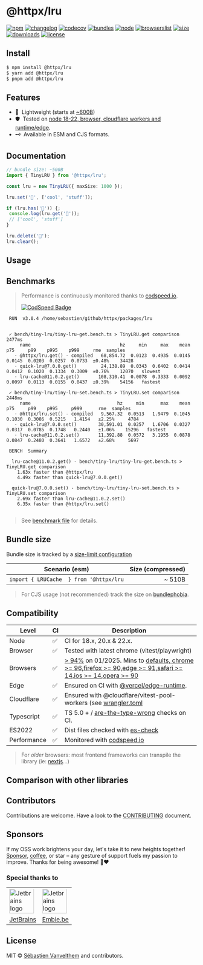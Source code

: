 # @httpx/lru

[![npm](https://img.shields.io/npm/v/@httpx/lru?style=for-the-badge&label=Npm&labelColor=444&color=informational)](https://www.npmjs.com/package/@httpx/lru)
[![changelog](https://img.shields.io/static/v1?label=&message=changelog&logo=github&style=for-the-badge&labelColor=444&color=informational)](https://github.com/belgattitude/httpx/blob/main/packages/lru/CHANGELOG.md)
[![codecov](https://img.shields.io/codecov/c/github/belgattitude/httpx?logo=codecov&label=Unit&flag=httpx-lru-unit&style=for-the-badge&labelColor=444)](https://app.codecov.io/gh/belgattitude/httpx/tree/main/packages%2Flru)
[![bundles](https://img.shields.io/static/v1?label=&message=cjs|esm@treeshake&logo=webpack&style=for-the-badge&labelColor=444&color=informational)](https://github.com/belgattitude/httpx/blob/main/packages/lru/.size-limit.cjs)
[![node](https://img.shields.io/static/v1?label=Node&message=18%2b&logo=node.js&style=for-the-badge&labelColor=444&color=informational)](#compatibility)
[![browserslist](https://img.shields.io/static/v1?label=Browser&message=%3E96%25&logo=googlechrome&style=for-the-badge&labelColor=444&color=informational)](#compatibility)
[![size](https://img.shields.io/bundlephobia/minzip/@httpx/lru@latest?label=Max&style=for-the-badge&labelColor=444&color=informational)](https://bundlephobia.com/package/@httpx/lru@latest)
[![downloads](https://img.shields.io/npm/dm/@httpx/lru?style=for-the-badge&labelColor=444)](https://www.npmjs.com/package/@httpx/lru)
[![license](https://img.shields.io/npm/l/@httpx/lru?style=for-the-badge&labelColor=444)](https://github.com/belgattitude/httpx/blob/main/LICENSE)

## Install

```bash
$ npm install @httpx/lru
$ yarn add @httpx/lru
$ pnpm add @httpx/lru
```

## Features

- 📐&nbsp; Lightweight (starts at [~600B](#bundle-size)) 
- 🛡️&nbsp; Tested on [node 18-22, browser, cloudflare workers and runtime/edge](#compatibility).
- 🗝️&nbsp; Available in ESM and CJS formats.

## Documentation

```typescript
// bundle size: ~500B
import { TinyLRU } from '@httpx/lru';

const lru = new TinyLRU({ maxSize: 1000 });

lru.set('🦄', ['cool', 'stuff']);

if (lru.has('🦄')) {;
 console.log(lru.get('🦄'));
 // ['cool', 'stuff']
}

lru.delete('🦄');
lru.clear();
```

## Usage

## Benchmarks

> Performance is continuously monitored thanks to [codspeed.io](https://codspeed.io/belgattitude/httpx). 
>
> [![CodSpeed Badge](https://img.shields.io/endpoint?url=https://codspeed.io/badge.json)](https://codspeed.io/belgattitude/httpx)

```
 RUN  v3.0.4 /home/sebastien/github/httpx/packages/lru


 ✓ bench/tiny-lru/tiny-lru-get.bench.ts > TinyLRU.get comparison 2477ms
     name                                 hz     min     max    mean     p75     p99    p995    p999     rme  samples
   · @httpx/lru.get() - compiled   68,854.72  0.0123  0.4935  0.0145  0.0145  0.0203  0.0257  0.0733  ±0.48%    34428
   · quick-lru@7.0.0.get()         24,138.89  0.0343  0.6402  0.0414  0.0412  0.1020  0.1334  0.3009  ±0.76%    12070   slowest
   · lru-cache@11.0.2.get()       108,310.41  0.0078  0.3333  0.0092  0.0097  0.0113  0.0155  0.0437  ±0.39%    54156   fastest

 ✓ bench/tiny-lru/tiny-lru-set.bench.ts > TinyLRU.set comparison 2448ms
     name                                hz     min      max    mean     p75     p99    p995     p999      rme  samples
   · @httpx/lru.set() - compiled   9,567.32  0.0513   1.9479  0.1045  0.1030  0.3086  0.5215   1.4154   ±2.25%     4784
   · quick-lru@7.0.0.set()        30,591.01  0.0257   1.6706  0.0327  0.0317  0.0785  0.1748   0.2440   ±1.06%    15296   fastest
   · lru-cache@11.0.2.set()       11,392.88  0.0572   3.1955  0.0878  0.0847  0.2480  0.3641   1.6572   ±2.68%     5697
                                                                                                                                                                                                                                    
 BENCH  Summary                                                                                                                                                                                                                     
                                                                                                                                                                                                                                    
  lru-cache@11.0.2.get() - bench/tiny-lru/tiny-lru-get.bench.ts > TinyLRU.get comparison                                                                                                                                                                                                                                                                                                  
    1.63x faster than @httpx/lru                                                                                                                                                                                                    
    4.49x faster than quick-lru@7.0.0.get()                                                                                                                                                                                         

  quick-lru@7.0.0.set() - bench/tiny-lru/tiny-lru-set.bench.ts > TinyLRU.set comparison
    2.69x faster than lru-cache@11.0.2.set()
    6.35x faster than @httpx/lru.set()
 
```

> See [benchmark file](https://github.com/belgattitude/httpx/blob/main/packages/lru/bench) for details.

## Bundle size

Bundle size is tracked by a [size-limit configuration](https://github.com/belgattitude/httpx/blob/main/packages/lru/.size-limit.cjs)

| Scenario (esm)                                     | Size (compressed) |
|----------------------------------------------------|------------------:|
| `import { LRUCache  } from '@httpx/lru`            |            ~ 510B |

> For CJS usage (not recommended) track the size on [bundlephobia](https://bundlephobia.com/package/@httpx/lru@latest).

## Compatibility

| Level      | CI | Description                                                                                                                                                                                                                                                                                                                                                 |
|------------|----|-------------------------------------------------------------------------------------------------------------------------------------------------------------------------------------------------------------------------------------------------------------------------------------------------------------------------------------------------------------|  
| Node       | ✅  | CI for 18.x, 20.x & 22.x.                                                                                                                                                                                                                                                                                                                                   |
| Browser      | ✅  | Tested with latest chrome (vitest/playwright)                                                                                                                                                                                                                                                                                                               |
| Browsers   | ✅  | [> 94%](https://browserslist.dev/?q=ZGVmYXVsdHMsIGNocm9tZSA%2BPSA5NixmaXJlZm94ID49IDkwLGVkZ2UgPj0gOTEsc2FmYXJpID49IDE0LGlvcyA%2BPSAxNCxvcGVyYSA%2BPSA5MA%3D%3D) on 01/2025. Mins to [defaults, chrome >= 96,firefox >= 90,edge >= 91,safari >= 14,ios >= 14,opera >= 90](https://github.com/belgattitude/httpx/blob/main/packages/lru/.browserslistrc) |
| Edge         | ✅  | Ensured on CI with [@vercel/edge-runtime](https://github.com/vercel/edge-runtime).                                                                                                                                                                                                                                                                          | 
| Cloudflare   | ✅  | Ensured with @cloudflare/vitest-pool-workers (see [wrangler.toml](https://github.com/belgattitude/httpx/blob/main/devtools/vitest/wrangler.toml)                                                                                                                                                                                                            |
| Typescript | ✅  | TS 5.0 + / [are-the-type-wrong](https://github.com/arethetypeswrong/arethetypeswrong.github.io) checks on CI.                                                                                                                                                                                                                                               |
| ES2022     | ✅  | Dist files checked with [es-check](https://github.com/yowainwright/es-check)                                                                                                                                                                                                                                                                                |
| Performance| ✅  | Monitored with [codspeed.io](https://codspeed.io/belgattitude/httpx)                                                                                                                                                                                                                                                                                        |

> For _older_ browsers: most frontend frameworks can transpile the library (ie: [nextjs](https://nextjs.org/docs/app/api-reference/next-config-js/transpilePackages)...)

## Comparison with other libraries

## Contributors

Contributions are welcome. Have a look to the [CONTRIBUTING](https://github.com/belgattitude/httpx/blob/main/CONTRIBUTING.md) document.

## Sponsors

If my OSS work brightens your day, let's take it to new heights together!
[Sponsor](<[sponsorship](https://github.com/sponsors/belgattitude)>), [coffee](<(https://ko-fi.com/belgattitude)>),
or star – any gesture of support fuels my passion to improve. Thanks for being awesome! 🙏❤️

### Special thanks to

<table>
  <tr>
    <td>
      <a href="https://www.jetbrains.com/?ref=belgattitude" target="_blank">
         <img width="65" src="https://asset.brandfetch.io/idarKiKkI-/id53SttZhi.jpeg" alt="Jetbrains logo" />
      </a>
    </td>
    <td>
      <a href="https://www.embie.be/?ref=belgattitude" target="_blank">
        <img width="65" src="https://avatars.githubusercontent.com/u/98402122?s=200&v=4" alt="Jetbrains logo" />    
      </a>
    </td>
  </tr>
  <tr>
    <td align="center">
      <a href="https://www.jetbrains.com/?ref=belgattitude" target="_blank">JetBrains</a>
    </td>
    <td align="center">
      <a href="https://www.embie.be/?ref=belgattitude" target="_blank">Embie.be</a>
    </td>
   </tr>
</table>

## License

MIT © [Sébastien Vanvelthem](https://github.com/belgattitude) and contributors.
